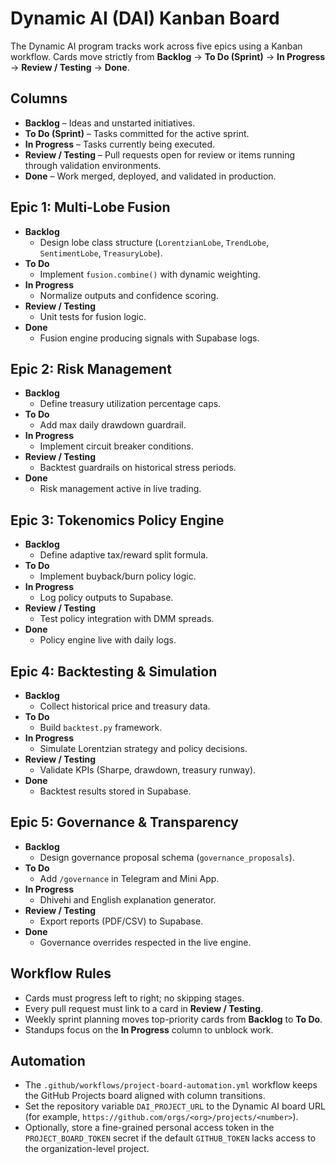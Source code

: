 # Dynamic AI (DAI) Kanban Board

The Dynamic AI program tracks work across five epics using a Kanban workflow.
Cards move strictly from **Backlog** → **To Do (Sprint)** → **In Progress** →
**Review / Testing** → **Done**.

## Columns

- **Backlog** – Ideas and unstarted initiatives.
- **To Do (Sprint)** – Tasks committed for the active sprint.
- **In Progress** – Tasks currently being executed.
- **Review / Testing** – Pull requests open for review or items running through
  validation environments.
- **Done** – Work merged, deployed, and validated in production.

## Epic 1: Multi-Lobe Fusion

- **Backlog**
  - Design lobe class structure (`LorentzianLobe`, `TrendLobe`, `SentimentLobe`,
    `TreasuryLobe`).
- **To Do**
  - Implement `fusion.combine()` with dynamic weighting.
- **In Progress**
  - Normalize outputs and confidence scoring.
- **Review / Testing**
  - Unit tests for fusion logic.
- **Done**
  - Fusion engine producing signals with Supabase logs.

## Epic 2: Risk Management

- **Backlog**
  - Define treasury utilization percentage caps.
- **To Do**
  - Add max daily drawdown guardrail.
- **In Progress**
  - Implement circuit breaker conditions.
- **Review / Testing**
  - Backtest guardrails on historical stress periods.
- **Done**
  - Risk management active in live trading.

## Epic 3: Tokenomics Policy Engine

- **Backlog**
  - Define adaptive tax/reward split formula.
- **To Do**
  - Implement buyback/burn policy logic.
- **In Progress**
  - Log policy outputs to Supabase.
- **Review / Testing**
  - Test policy integration with DMM spreads.
- **Done**
  - Policy engine live with daily logs.

## Epic 4: Backtesting & Simulation

- **Backlog**
  - Collect historical price and treasury data.
- **To Do**
  - Build `backtest.py` framework.
- **In Progress**
  - Simulate Lorentzian strategy and policy decisions.
- **Review / Testing**
  - Validate KPIs (Sharpe, drawdown, treasury runway).
- **Done**
  - Backtest results stored in Supabase.

## Epic 5: Governance & Transparency

- **Backlog**
  - Design governance proposal schema (`governance_proposals`).
- **To Do**
  - Add `/governance` in Telegram and Mini App.
- **In Progress**
  - Dhivehi and English explanation generator.
- **Review / Testing**
  - Export reports (PDF/CSV) to Supabase.
- **Done**
  - Governance overrides respected in the live engine.

## Workflow Rules

- Cards must progress left to right; no skipping stages.
- Every pull request must link to a card in **Review / Testing**.
- Weekly sprint planning moves top-priority cards from **Backlog** to **To Do**.
- Standups focus on the **In Progress** column to unblock work.

## Automation

- The `.github/workflows/project-board-automation.yml` workflow keeps the GitHub
  Projects board aligned with column transitions.
- Set the repository variable `DAI_PROJECT_URL` to the Dynamic AI board URL (for
  example, `https://github.com/orgs/<org>/projects/<number>`).
- Optionally, store a fine-grained personal access token in the
  `PROJECT_BOARD_TOKEN` secret if the default `GITHUB_TOKEN` lacks access to the
  organization-level project.
